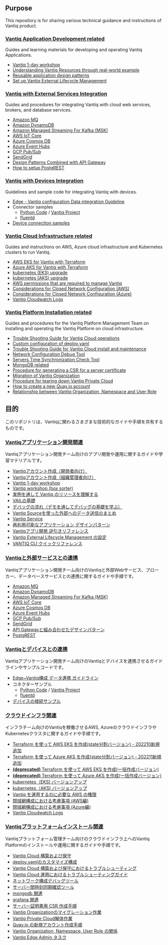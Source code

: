 
## Purpose
This repository is for sharing various technical guidance and instructions of Vantiq product.

### [Vantiq Application Development related](./vantiq-apps-development)
Guides and learning materials for developing and operating Vantiq Applications.
- [Vantiq 1-day workshop](./vantiq-apps-development/1-day-workshop/docs/eng/readme.md)
- [Understanding Vantiq Resources through real-world example](./vantiq-apps-development/vantiq-resources-introduction/docs/eng/Vantiq_resources_introduction.md)  
- [Reusable application design patterns](./vantiq-apps-development/docs/eng/reusable-design-patterns.md)
- [Set up Vantiq External Lifecycle Management](./vantiq-apps-development/docs/eng/Vantiq_ExtLifecycleManagement_SetupProcedure.md)

### [Vantiq with External Services Integration](./vantiq-external-services-integration)
Guides and procedures for integrating Vantiq with cloud web services, brokers, and database services.  
- [Amazon MQ](./vantiq-external-services-integration/docs/en/vantiq-aws-AmazonMQ.md)
- [Amazon DynamoDB](./vantiq-external-services-integration/docs/en/vantiq-aws-dynamodb.md)
- [Amazon Managed Streaming For Kafka (MSK)](./vantiq-external-services-integration/docs/en/vantiq-aws-msk.md)
- [AWS IoT Core](./vantiq-external-services-integration/docs/en/vantiq-aws-iotcore.md)
- [Azure Cosmos DB](./vantiq-external-services-integration/docs/en/vantiq-azure-CosmosDB.md)
- [Azure Event Hubs](./vantiq-external-services-integration/docs/en/vantiq-azure-EventHubs.md)
- [GCP Pub/Sub](./vantiq-external-services-integration/docs/en/vantiq-gcp-PubSub.md)
- [SendGrid](./vantiq-external-services-integration/docs/en/vantiq-sendgrid.md)  
- [Design Patterns Combined with API Gateway](./vantiq-external-services-integration/docs/en/vantiq-apigw.md)
- [How to setup PostgREST](./vantiq-external-services-integration/docs/en/vantiq-PostgREST.md)


### [Vantiq with Devices Integration](./vantiq-devices-integration)
Guidelines and sample code for integrating Vantiq with devices.  
- [Edge - Vantiq configuration Data integration Guideline](./vantiq-devices-integration/docs/eng/device-to-vantiq.md)
- Connector samples
  - [Python Code](./vantiq-devices-integration/conf/vantiq-restapi-mqtt-amqp-python-sample) / [Vantiq Project](./vantiq-devices-integration/conf/vantiq-restapi-mqtt-amqp-python-sample/vantiq-project-sample.zip)
  - [fluentd](./vantiq-devices-integration/docs/eng/fluentd.md)
- [Device connection samples](./vantiq-devices-integration/readme_en.md#device_sample)


### [Vantiq Cloud Infrastructure related](./vantiq-cloud-infra-operations)
Guides and instructions on AWS, Azure cloud infrastructure and Kubernetes clusters to run Vantiq.  
- [AWS EKS for Vantiq with Terraform](./vantiq-cloud-infra-operations/terraform_aws/readme_en.md)
- [Azure AKS for Vantiq with Terraform](./vantiq-cloud-infra-operations/terraform_azure/readme_en.md)
- [kubernetes (EKS) upgrade](./vantiq-cloud-infra-operations/docs/eng/kubernetes-upgrade.md#eks_upgrade)    
- [kubernetes (AKS) upgrade](./vantiq-cloud-infra-operations/docs/eng/kubernetes-upgrade.md#aks_upgrade)
- [AWS permissions that are required to manage Vantiq](./vantiq-cloud-infra-operations/docs/eng/aws_op_priviliges.md)
- [Considerations for Closed Network Configuration (AWS)](./vantiq-cloud-infra-operations/docs/eng/vantiq-install-closed-network-aws.md)
- [Considerations for Closed Network Configuration (Azure)](./vantiq-cloud-infra-operations/docs/eng/vantiq-install-closed-network-azure.md)
- [Vantiq Cloudwatch Logs](./vantiq-cloud-infra-operations/docs/eng/vantiq-cloudwatch.md)  


### [Vantiq Platform Installation related](./vantiq-platform-operations)
Guides and procedures for the Vantiq Platform Management Team on installing and operating the Vantiq Platform on cloud infrastructure.  
- [Trouble Shooting Guide for Vantiq Cloud operations](./vantiq-platform-operations/docs/eng/vantiq_k8s_troubleshooting.md)
- [Custom configuration of deploy.yaml](./vantiq-platform-operations/docs/eng/deploy_yaml_config.md)
- [Trouble Shooting Guide for Vantiq Cloud install and maintenance](./vantiq-platform-operations/docs/eng/vantiq-install-maintenance-troubleshooting.md)
- [Network Configuration Debug Tool](./vantiq-platform-operations/docs/eng/alpine-f.md)
- [Servers Time Synchronization Check Tool](./vantiq-platform-operations/docs/eng/timestamp_ds.md)
- [MongoDB related](./vantiq-platform-operations/docs/eng/mongodb.md)
- [Procedure for generating a CSR for a server certificate](./vantiq-platform-operations/docs/eng/prepare_csr4rsasslcert.md)
- [Migration of Vantiq Organization](./vantiq-platform-operations/docs/eng/vantiq-org-migration.md)
- [Procedure for tearing down Vantiq Private Cloud](./vantiq-platform-operations/docs/eng/vantiq-teardown.md)
- [How to create a new Quay.io account](./vantiq-platform-operations/docs/eng/create_quay.io_account.md)
- [Relationship between Vantiq Organization, Namespace and User Role](./vantiq-platform-operations/docs/eng/org_user_management.md)

## 目的

このリポジトリは、Vantiqに関わるさまざまな技術的なガイドや手順を共有するものです。

### [Vantiqアプリケーション開発関連](./vantiq-apps-development)
Vantiqアプリケーション開発チーム向けのアプリ開発や運用に関するガイドや学習マテリアルです。
- [Vantiqアカウント作成（開発者向け）](./vantiq-apps-development/1-day-workshop/docs/jp/0-01_Prep_for_Account.md)
- [Vantiqアカウント作成（組織管理者向け）](./vantiq-apps-development/1-day-workshop/docs/jp/0-02_Prep_for_Dev_account.md)
- [Vantiq 1-day workshop](./vantiq-apps-development/1-day-workshop/docs/jp/readme.md)
- [Vantiq workshop (box sorter)](./vantiq-apps-development/workshop-boxsorter/readme.md)
- [実例を通して Vantiq のリソースを理解する](./vantiq-apps-development/vantiq-resources-introduction/docs/jp/Vantiq_resources_introduction.md)
- [VAILの基礎](./vantiq-apps-development/docs/jp/vail_basics.md)
- [デバッグの流れ（デモを通してデバッグの基礎を学ぶ）](./vantiq-apps-development/docs/jp/debug_demo.md)
- [Vantiq Sourceを使った外部へのデータ送信のまとめ](./vantiq-apps-development/docs/jp/data_sending.md)
- [Vantiq Service](./vantiq-apps-development/docs/jp/vantiq-service.md)
- [再利用可能なアプリケーション デザインパターン](./vantiq-apps-development/docs/jp/reusable-design-patterns.md)
- [Vantiqアプリ開発 逆引きリファレンス](./vantiq-apps-development/docs/jp/reverse-lookup.md)
- [Vantiq External Lifecycle Management の設定](./vantiq-apps-development/docs/jp/Vantiq_ExtLifecycleManagement_SetupProcedure.md)
- [VANTIQ CLI クイックリファレンス](./vantiq-apps-development/docs/jp/cli-quick-reference.md)

### [Vantiqと外部サービスとの連携](./vantiq-external-services-integration)
Vantiqアプリケーション開発チーム向けのVantiqと外部Webサービス、ブローカー、データベースサービスとの連携に関するガイドや手順です。
- [Amazon MQ](./vantiq-external-services-integration/docs/jp/vantiq-aws-AmazonMQ.md)
- [Amazon DynamoDB](./vantiq-external-services-integration/docs/jp/vantiq-aws-dynamodb.md)
- [Amazon Managed Streaming For Kafka (MSK)](./vantiq-external-services-integration/docs/jp/vantiq-aws-msk.md)
- [AWS IoT Core](./vantiq-external-services-integration/docs/jp/vantiq-aws-iotcore.md)
- [Azure Cosmos DB](./vantiq-external-services-integration/docs/jp/vantiq-azure-CosmosDB.md)
- [Azure Event Hubs](./vantiq-external-services-integration/docs/jp/vantiq-azure-EventHubs.md)
- [GCP Pub/Sub](./vantiq-external-services-integration/docs/jp/vantiq-gcp-PubSub.md)
- [SendGrid](./vantiq-external-services-integration/docs/jp/vantiq-sendgrid.md)
- [API Gatewayと組み合わせたデザインパターン](./vantiq-external-services-integration/docs/jp/vantiq-apigw.md)
- [PostgREST](./vantiq-external-services-integration/docs/jp/vantiq-PostgREST.md)

### [Vantiqとデバイスとの連携](./vantiq-devices-integration)
Vantiqアプリケーション開発チーム向けのVantiqとデバイスを連携させるガイドラインやサンプルコードです。
- [Edge~Vantiq構成 データ連携 ガイドライン](./vantiq-devices-integration/docs/jp/device-to-vantiq.md)
- コネクターサンプル
  - [Python Code](./vantiq-devices-integration/conf/vantiq-restapi-mqtt-amqp-python-sample) / [Vantiq Project](./vantiq-devices-integration/conf/vantiq-restapi-mqtt-amqp-python-sample/vantiq-project-sample.zip)
  - [fluentd](./vantiq-devices-integration/docs/jp/fluentd.md)
- [デバイスの接続サンプル](./vantiq-devices-integration/readme.md#device_sample)


### [クラウドインフラ関連](./vantiq-cloud-infra-operations)
インフラチーム向けのVantiqを稼働させるAWS, AzureのクラウドインフラやKubernetesクラスタに関するガイドや手順です。

- [Terraform を使って AWS EKS を作成(state分割バージョン) - 202210新規追加](./vantiq-cloud-infra-operations/terraform_aws/new/readme.md)
- [Terraform を使って Azure AKS を作成(state分割バージョン) - 202211新規追加](./vantiq-cloud-infra-operations/terraform_azure/new/readme.md)
- [ **(deprecated)** Terraform を使って AWS EKS を作成(一括作成バージョン)](./vantiq-cloud-infra-operations/terraform_aws/old/readme.md)
- [ **(deprecated)** Terraform を使って Azure AKS を作成(一括作成バージョン)](./vantiq-cloud-infra-operations/terraform_azure/old/readme.md)
- [kubernetes（EKS) バージョンアップ](./vantiq-cloud-infra-operations/docs/jp/kubernetes-upgrade.md#eks_upgrade)    
- [kubernetes（AKS) バージョンアップ](./vantiq-cloud-infra-operations/docs/jp/kubernetes-upgrade.md#aks_upgrade)
- [Vantiq を運用するのに必要な AWS の権限](./vantiq-cloud-infra-operations/docs/jp/aws_op_priviliges.md)
- [閉域網構成における考慮事項 (AWS編)](./vantiq-cloud-infra-operations/docs/jp/vantiq-install-closed-network-aws.md)
- [閉域網構成における考慮事項 (Azure編)](./vantiq-cloud-infra-operations/docs/jp/vantiq-install-closed-network-azure.md)
- [Vantiq Cloudwatch Logs](./vantiq-cloud-infra-operations/docs/jp/vantiq-cloudwatch.md)



### [Vantiqプラットフォームインストール関連](./vantiq-platform-operations)
Vantiqプラットフォーム管理チーム向けのクラウドインフラ上へのVantiq Platformのインストールや運用に関するガイドや手順です。

- [Vantiq Cloud 構築および保守 ](./vantiq-platform-operations/docs/jp/vantiq-install-maintenance.md)
- [deploy.yamlのカスタマイズ構成](./vantiq-platform-operations/docs/jp/deploy_yaml_config.md)
- [Vantiq Cloud 構築および保守におけるトラブルシューティング](./vantiq-platform-operations/docs/jp/vantiq-install-maintenance-troubleshooting.md)
- [Vantiq Cloud 運用におけるトラブルシューティングガイド](./vantiq-platform-operations/docs/jp/vantiq_k8s_troubleshooting.md)
- [ネットワーク構成デバッグツール](./vantiq-platform-operations/docs/jp/alpine-f.md)
- [サーバー間時刻同期確認ツール](./vantiq-platform-operations/docs/jp/timestamp_ds.md)
- [mongodb 関連](./vantiq-platform-operations/docs/jp/mongodb.md)
- [grafana 関連](./vantiq-platform-operations/docs/jp/grafana.md)
- [サーバー証明書用 CSR 作成手順](./vantiq-platform-operations/docs/jp/prepare_csr4rsasslcert.md)
- [Vantiq Organizationのマイグレーション作業](./vantiq-platform-operations/docs/jp/vantiq-org-migration.md)
- [Vantiq Private Cloud解体作業](./vantiq-platform-operations/docs/jp/vantiq-teardown.md)
- [Quay.io の新規アカウント作成手順](./vantiq-platform-operations/docs/jp/create_quay.io_account.md)
- [Vantiq Organization, Namespace, User Role の関係](./vantiq-platform-operations/docs/jp/org_user_management.md)
- [Vantiq Edge Admin タスク](./vantiq-platform-operations/docs/jp/vantiq-edge-admin.md)
